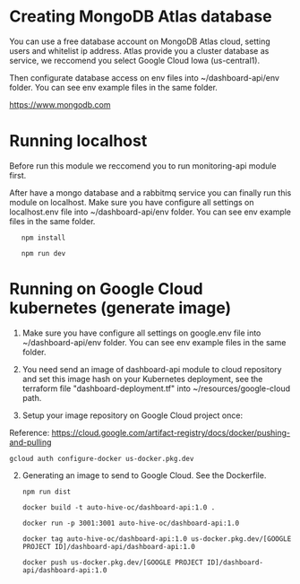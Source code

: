 
# Creating MongoDB Atlas database

You can use a free database account on MongoDB Atlas cloud, setting users and whitelist ip address. Atlas provide you a cluster database as service, we reccomend you select Google Cloud Iowa (us-central1).
       
Then configurate database access on env files into ~/dashboard-api/env folder. You can see env example files in the same folder.

https://www.mongodb.com

# Running localhost

Before run this module we reccomend you to run monitoring-api module first.

After have a mongo database and a rabbitmq service you can finally run this module on localhost. Make sure you have configure all settings on localhost.env file into ~/dashboard-api/env folder. You can see env example files in the same folder.

       npm install

       npm run dev

# Running on Google Cloud kubernetes (generate image)

1. Make sure you have configure all settings on google.env file into ~/dashboard-api/env folder. You can see env example files in the same folder.

2. You need send an image of dashboard-api module to cloud repository and set this image hash on your Kubernetes deployment, see the terraform file "dashboard-deployment.tf" into ~/resources/google-cloud path.

3. Setup your image repository on Google Cloud project once:

Reference: https://cloud.google.com/artifact-registry/docs/docker/pushing-and-pulling

    gcloud auth configure-docker us-docker.pkg.dev

2. Generating an image to send to Google Cloud. See the Dockerfile.

       npm run dist

       docker build -t auto-hive-oc/dashboard-api:1.0 .

       docker run -p 3001:3001 auto-hive-oc/dashboard-api:1.0

       docker tag auto-hive-oc/dashboard-api:1.0 us-docker.pkg.dev/[GOOGLE PROJECT ID]/dashboard-api/dashboard-api:1.0

       docker push us-docker.pkg.dev/[GOOGLE PROJECT ID]/dashboard-api/dashboard-api:1.0
